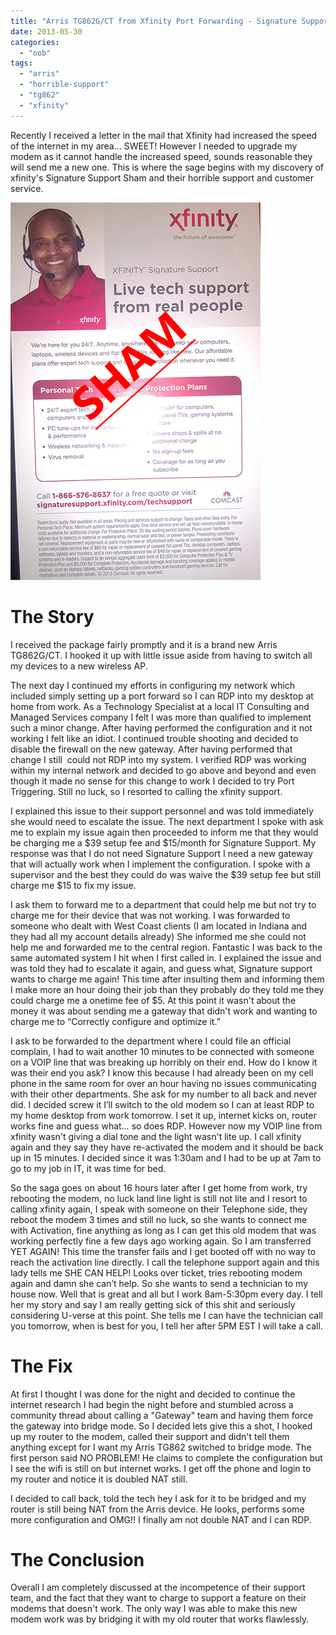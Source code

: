 ```yaml
---
title: "Arris TG862G/CT from Xfinity Port Forwarding - Signature Support Sham"
date: 2013-05-30
categories: 
  - "oob"
tags: 
  - "arris"
  - "horrible-support"
  - "tg862"
  - "xfinity"
---
```


Recently I received a letter in the mail that Xfinity had increased the speed of the internet in my area... SWEET! However I needed to upgrade my modem as it cannot handle the increased speed, sounds reasonable they will send me a new one. This is where the sage begins with my discovery of xfinity's Signature Support Sham and their horrible support and customer service.

[![xfinity_sham](../assets/images/xfinity_sham.jpg)](http://mattblogsit.com/wp-content/uploads/2013/05/xfinity_sham.jpg)

# The Story

I received the package fairly promptly and it is a brand new Arris TG862G/CT. I hooked it up with little issue aside from having to switch all my devices to a new wireless AP.

The next day I continued my efforts in configuring my network which included simply setting up a port forward so I can RDP into my desktop at home from work. As a Technology Specialist at a local IT Consulting and Managed Services company I felt I was more than qualified to implement such a minor change. After having performed the configuration and it not working I felt like an idiot. I continued trouble shooting and decided to disable the firewall on the new gateway. After having performed that change I still  could not RDP into my system. I verified RDP was working within my internal network and decided to go above and beyond and even though it made no sense for this change to work I decided to try Port Triggering. Still no luck, so I resorted to calling the xfinity support.<!--more-->

I explained this issue to their support personnel and was told immediately she would need to escalate the issue. The next department I spoke with ask me to explain my issue again then proceeded to inform me that they would be charging me a $39 setup fee and $15/month for Signature Support. My response was that I do not need Signature Support I need a new gateway that will actually work when I implement the configuration. I spoke with a supervisor and the best they could do was waive the $39 setup fee but still charge me $15 to fix my issue.

I ask them to forward me to a department that could help me but not try to charge me for their device that was not working. I was forwarded to someone who dealt with West Coast clients (I am located in Indiana and they had all my account details already) She informed me she could not help me and forwarded me to the central region. Fantastic I was back to the same automated system I hit when I first called in. I explained the issue and was told they had to escalate it again, and guess what, Signature support wants to charge me again! This time after insulting them and informing them I make more an hour doing their job than they probably do they told me they could charge me a onetime fee of $5. At this point it wasn't about the money it was about sending me a gateway that didn't work and wanting to charge me to “Correctly configure and optimize it.”

I ask to be forwarded to the department where I could file an official complain, I had to wait another 10 minutes to be connected with someone on a VOIP line that was breaking up horribly on their end. How do I know it was their end you ask? I know this because I had already been on my cell phone in the same room for over an hour having no issues communicating with their other departments. She ask for my number to all back and never did. I decided screw it I’ll switch to the old modem so I can at least RDP to my home desktop from work tomorrow. I set it up, internet kicks on, router works fine and guess what… so does RDP. However now my VOIP line from xfinity wasn't giving a dial tone and the light wasn't lite up. I call xfinity again and they say they have re-activated the modem and it should be back up in 15 minutes. I decided since it was 1:30am and I had to be up at 7am to go to my job in IT, it was time for bed.

So the saga goes on about 16 hours later after I get home from work, try rebooting the modem, no luck land line light is still not lite and I resort to calling xfinity again, I speak with someone on their Telephone side, they reboot the modem 3 times and still no luck, so she wants to connect me with Activation, fine anything as long as I can get this old modem that was working perfectly fine a few days ago working again. So I am transferred YET AGAIN! This time the transfer fails and I get booted off with no way to reach the activation line directly. I call the telephone support again and this lady tells me SHE CAN HELP! Looks over ticket, tries rebooting modem again and damn she can’t help. So she wants to send a technician to my house now. Well that is great and all but I work 8am-5:30pm every day. I tell her my story and say I am really getting sick of this shit and seriously considering U-verse at this point. She tells me I can have the technician call you tomorrow, when is best for you, I tell her after 5PM EST I will take a call.

# The Fix

At first I thought I was done for the night and decided to continue the internet research I had begin the night before and stumbled across a community thread about calling a "Gateway" team and having them force the gateway into bridge mode. So I decided lets give this a shot, I hooked up my router to the modem, called their support and didn't tell them anything except for I want my Arris TG862 switched to bridge mode. The first person said NO PROBLEM! He claims to complete the configuration but I see the wifi is still on but internet works. I get off the phone and login to my router and notice it is doubled NAT still.

I decided to call back, told the tech hey I ask for it to be bridged and my router is still being NAT from the Arris device. He looks, performs some more configuration and OMG!! I finally am not double NAT and I can RDP.

# The Conclusion

Overall I am completely discussed at the incompetence of their support team, and the fact that they want to charge to support a feature on their modems that doesn't work. The only way I was able to make this new modem work was by bridging it with my old router that works flawlessly.
